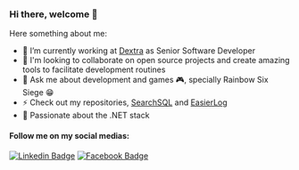 ### Hi there, welcome 👋

<!--
**fernando-goncalves92/fernando-goncalves92** is a ✨ _special_ ✨ repository because its `README.md` (this file) appears on your GitHub profile.
-->

Here something about me:

- 🔭 I’m currently working at [Dextra](https://www.dextra.com.br/) as Senior Software Developer
- 👯 I'm looking to collaborate on open source projects and create amazing tools to facilitate development routines
- 💬 Ask me about development and games 🎮, specially Rainbow Six Siege 😁
- ⚡ Check out my repositories, [SearchSQL](https://github.com/fernando-goncalves92/SearchSQL) and [EasierLog](https://github.com/fernando-goncalves92/Easierlog)
- 💜 Passionate about the .NET stack 

#### Follow me on my social medias:
[![Linkedin Badge](https://img.shields.io/badge/-LinkedIn-blue?style=flat-square&logo=Linkedin&logoColor=white&link=https://www.linkedin.com/in/fhgm/)](https://www.linkedin.com/in/fhgm/)
[![Facebook Badge](https://img.shields.io/badge/-Facebook-blue?style=flat-square&labelColor=blue&logo=facebook&logoColor=white&link=https://www.facebook.com/fernando.henrique.1000469/)](https://www.facebook.com/fernando.henrique.1000469/)
